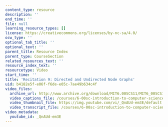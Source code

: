 ```yaml
---
content_type: resource
description: ''
end_time: ''
file: null
learning_resource_types: []
license: https://creativecommons.org/licenses/by-nc-sa/4.0/
ocw_type: ''
optional_tab_title: ''
optional_text: ''
parent_title: Resource Index
parent_type: CourseSection
related_resources_text: ''
resource_index_text: ''
resourcetype: Video
start_time: ''
title: 'Recitation 9: Directed and Undirected Node Graphs'
uid: b4182e5f-e06f-f6de-e05c-7ae49b634c4f
video_files:
  archive_url: http://www.archive.org/download/MIT6.00SCS11/MIT6_00SCS11_rec09_300k.mp4
  video_captions_file: /courses/6-00sc-introduction-to-computer-science-and-programming-spring-2011/b0b8c1553c1e5a9aa29e7da0b446eab0_QnAUd-em3E.vtt
  video_thumbnail_file: https://img.youtube.com/vi/_QnAUd-em3E/default.jpg
  video_transcript_file: /courses/6-00sc-introduction-to-computer-science-and-programming-spring-2011/c2759dc96d78331ffb5edc351188423d_QnAUd-em3E.pdf
video_metadata:
  youtube_id: _QnAUd-em3E
---
```

